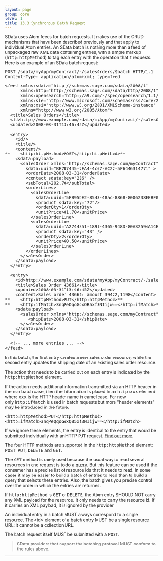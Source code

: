 ```yaml
---
layout: page
group: core
level: 1
title: 13.3 Synchronous Batch Request
---
```


SData uses Atom feeds for batch requests. It makes use of&nbsp;the CRUD mechanisms
that have been described previously and that apply to individual Atom entries.
An SData batch is nothing more than a feed of unpackaged raw XML data containing
entries, with a simple markup (<tt>http:httpMethod</tt>)&nbsp;to tag each entry with
the operation that it requests. Here is an example of an SData batch request:

<pre>POST /sdata/myApp/myContract/-/salesOrders/$batch HTTP/1.1
Content-Type: application/atom+xml; type=feed</pre>

<pre>&lt;feed xmlns:sdata="http://schemas.sage.com/sdata/2008/1" 
      xmlns:http="http://schemas.sage.com/sdata/http/2008/1" 
&nbsp;&nbsp;&nbsp;&nbsp;&nbsp; xmlns:opensearch="http://a9.com/-/spec/opensearch/1.1/"
      xmlns:sle="http://www.microsoft.com/schemas/rss/core/2005" 
      xmlns:xsi="http://www.w3.org/2001/XMLSchema-instance"
&nbsp;&nbsp;&nbsp;&nbsp;&nbsp; xmlns="http://www.w3.org/2005/Atom"&gt;
&nbsp; &lt;title&gt;Sales Orders&lt;/title&gt;
&nbsp; &lt;id&gt;http://www.example.com/sdata/myApp/myContract/-/salesOrders/$batch&lt;/id&gt;
&nbsp; &lt;updated&gt;2008-03-31T13:46:45Z&lt;/updated&gt;

  &lt;entry&gt;
    &lt;id/&gt;
&nbsp;   &lt;title/&gt;
&nbsp;   &lt;content/&gt;
**    &lt;http:httpMethod&gt;POST&lt;/http:httpMethod&gt;**
    &lt;sdata:payload&gt;
&nbsp;     &lt;salesOrder xmlns="http://schemas.sage.com/myContract"
        sdata:uuid="BE7D7445-7FA4-4c67-AC22-5F6446314771" &gt;
&nbsp;&nbsp;&nbsp;     &lt;orderDate&gt;2008-03-31&lt;/orderDate&gt;
&nbsp;&nbsp;&nbsp;     &lt;contact sdata:key="216" /&gt;
&nbsp;&nbsp;&nbsp;     &lt;subTotal&gt;202.70&lt;/subTotal&gt;
&nbsp;&nbsp;&nbsp;     &lt;orderLines&gt;
&nbsp;&nbsp;&nbsp;  &nbsp;&nbsp;   &lt;salesOrderLine
&nbsp;&nbsp;&nbsp;  &nbsp;&nbsp;&nbsp;&nbsp;   sdata:uuid="5FB95DE2-8548-48ac-8868-8006238EEBF0"&gt;
&nbsp;&nbsp;&nbsp;&nbsp;  &nbsp;&nbsp;&nbsp;   &lt;product sdata:key="72"/&gt;
&nbsp;&nbsp;&nbsp;&nbsp;  &nbsp;&nbsp;&nbsp;   &lt;orderQty&gt;1&lt;/orderQty&gt;
&nbsp;&nbsp;&nbsp;&nbsp;  &nbsp;&nbsp;&nbsp;   &lt;unitPrice&gt;81.70&lt;/unitPrice&gt;
&nbsp;&nbsp;&nbsp;&nbsp;  &nbsp;   &lt;/salesOrderLine&gt;
&nbsp;&nbsp;&nbsp;  &nbsp;    &lt;salesOrderLine
&nbsp;&nbsp;&nbsp;  &nbsp;&nbsp;&nbsp;&nbsp;   sdata:uuid="A2744351-1891-4365-948D-80A32594A14E"&gt;
&nbsp;&nbsp;&nbsp;&nbsp;  &nbsp;&nbsp;&nbsp;   &lt;product sdata:key="43" /&gt;
&nbsp;&nbsp;&nbsp;&nbsp;  &nbsp;&nbsp;&nbsp;   &lt;orderQty&gt;2&lt;/orderQty&gt;
&nbsp;&nbsp;&nbsp;  &nbsp;&nbsp;&nbsp;&nbsp;   &lt;unitPrice&gt;60.50&lt;/unitPrice&gt;
&nbsp;&nbsp;&nbsp;  &nbsp;&nbsp;   &lt;/salesOrderLine&gt;
&nbsp;&nbsp;&nbsp;     &lt;/orderLines&gt;
&nbsp;     &lt;/salesOrder&gt;
    &lt;/sdata:payload&gt;
  &lt;/entry&gt;

&nbsp; &lt;entry&gt;
&nbsp;&nbsp;&nbsp; &lt;id&gt;http://www.example.com/sdata/myApp/myContract/-/salesOrders('43661')&lt;/id&gt;
&nbsp;&nbsp;&nbsp; &lt;title&gt;Sales Order 43661&lt;/title&gt;
&nbsp;&nbsp;&nbsp; &lt;updated&gt;2008-03-31T13:46:45Z&lt;/updated&gt;
&nbsp;&nbsp;&nbsp; &lt;content&gt;Sales order 43661: amount 39422,1198&lt;/content&gt;
**    &lt;http:httpMethod&gt;PUT&lt;/http:httpMethod&gt;**
**&nbsp;&nbsp;&nbsp; &lt;http:ifMatch&gt;3nqPeQqoGoxQB5xf3NIijw==&lt;/http:ifMatch&gt;**
    &lt;sdata:payload&gt;
&nbsp;&nbsp;  &nbsp; &lt;salesOrder xmlns="http://schemas.sage.com/myContract"&gt;
&nbsp;&nbsp;  &nbsp;&nbsp;&nbsp;&nbsp; &lt;shipDate&gt;2008-03-31&lt;/shipDate&gt;
&nbsp;&nbsp;  &nbsp; &lt;/salesOrder&gt;
    &lt;/sdata:payload&gt;
&nbsp; &lt;/entry&gt;

&nbsp; &lt;!-- ... more entries ... --&gt;
&lt;/feed&gt;</pre>

In this batch, the first entry creates a new sales order resource, while the
second entry updates the shipping date of an existing sales order resource.

The action that needs to be carried out on each entry is indicated by the
<tt>http:httpMethod</tt> element.

If the action needs additional information&nbsp;transmitted via an HTTP header in
the non batch case, then the information is placed in an&nbsp;<tt>http:xxx</tt>
element where <tt>xxx</tt> is the HTTP header name in camel case.&nbsp;For now
only&nbsp;<tt>http:ifMatch</tt> is used in batch requests but more "header elements"
may be introduced in the future.

<pre>&lt;http:httpMethod&gt;PUT&lt;/http:httpMethod&gt;
&lt;http:ifMatch&gt;3nqPeQqoGoxQB5xf3NIijw==&lt;/http:ifMatch&gt;</pre>

If we ignore these elements, the entry is identical to the entry that would
be submitted individually with an HTTP <tt>PUT</tt>
request.&nbsp;[Find out more](../0901/ "9.1 Update Example").

The four HTTP methods are supported in the <tt>http:httpMethod</tt>&nbsp;element:
<tt>POST</tt>, <tt>PUT</tt>, <tt>DELETE</tt> and <tt>GET</tt>.

The <tt>GET</tt> method is rarely used because the usual way to read several
resources in one request is to do a [query](../0601/ "6.1 Query Example"). But this
feature can be used if the consumer has a precise list of resource ids that it
needs to read. In some cases it may be easier to build a batch of entries to
read than to build a query that selects these entries. Also, the batch gives you
precise control over the order in which the entries are returned.

If <tt>http:httpMethod</tt> is <tt>GET</tt> or <tt>DELETE</tt>, the Atom
entry SHOULD NOT carry any XML payload for the resource. It only needs to carry
the resource id. If it carries an XML payload, it is ignored by the provider.

An individual entry in a batch MUST always correspond to a single resource.
The &lt;id&gt; element of a batch entry MUST be a single resource URL; it cannot
be&nbsp;a collection URL.

The batch request itself MUST be submitted with a <tt>POST</tt>.

<blockquote class="compliance">SData providers that support the batching protocol MUST conform
to the rules above.</blockquote>

* * *